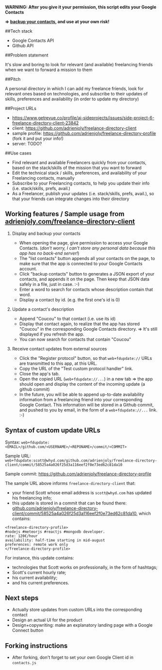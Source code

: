 **WARNING: After you give it your permission, this script edits your Google Contacts**

**=> [backup your contacts](https://www.google.com/contacts/u/0/?cplus=0#contacts), and use at your own risk!**

##Tech stack

- Google Contacts API
- Github API

##Problem statement

It's slow and boring to look for relevant (and available) freelancing friends when we want to forward a mission to them

##Pitch

A personal directory in which I can add my freelance friends, look for relevant ones based on technologies, and subscribe to their updates of skills, preferences and availability (in order to update my directory)

##Project URLs

- https://www.getrevue.co/profile/aj-sideprojects/issues/side-project-6-freelance-directory-client-23842
- client: https://github.com/adrienjoly/freelance-directory-client
- sample profile: https://github.com/adrienjoly/freelance-directory-profile (fork it and put your info!)
- server: TODO?

##Use cases

- Find relevant and available Freelancers quickly from your contacts, based on the stack/skills of the mission that you want to forward
- Edit the technical stack / skills, preferences, and availability of your Freelancing contacts, manually
- Subscribe to your Freelancing contacts, to help you update their info (i.e. stack/skills, prefs, avail.)
- As a Freelancer, publish your updates (i.e. stack/skills, prefs, avail.), so that your friends can integrate changes into their directory

## Working features / Sample usage from [adrienjoly.com/freelance-directory-client](http://adrienjoly.com/freelance-directory-client/)

1. Display and backup your contacts

    + When opening the page, give permission to access your Google Contacts. (*don't worry, I can't store any personal data because this app has no back-end server!*)
    + The "list contacts" button appends all your contacts on the page, to make sure that the app is connected to your Google Contacts account.
    + Click "backup contacts" button to generates a JSON export of your contacts, and appends it on the page. Then keep that JSON data safely in a file, just in case. :-)
    + Enter a word to search for contacts whose description contain that word.
    + Display a contact by id. (e.g. the first one's id is 0)

2. Update a contact's description

    + Append "Coucou" to that contact (i.e. use its id)
    + Display that contact again, to realize that the app has stored "Coucou" in the corresponding Google Contacts directory. => It's still displayed if you refresh the app.
    + You can now search for contacts that contain "Coucou"

3. Receive contact updates from external sources

    + Click the "Register protocol" button, so that `web+fdupdate://` URLs are transmitted to this app, at this URL.
    + Copy the URL of the "Test custom protocol handler" link.
    + Close the app's tab.
    + Open the copied URL (`web+fdupdate://...`) in a new tab => the app should open and display the content of the incoming update (a github commit)
    + In the future, you will be able to append up-to-date availability information from a freelancing friend into your corresponding Google Contact. This information will be stored in a Github commit, and pushed to you by email, in the form of a `web+fdupdate://...` link. :-)

## Syntax of custom update URLs

Syntax: `web+fdupdate:<EMAIL>/github.com/<USERNAME>/<REPONAME>/commit/<COMMIT>`

Sample URL: `web+fdupdate:scott@whyd.com/github.com/adrienjoly/freelance-directory-client/commit/58525a4a026f25d3a116eef2f0e73ed62c81da10`

Sample commit: https://github.com/adrienjoly/freelance-directory-profile

The sample URL above informs `freelance-directory-client` that:

- your friend Scott whose email address is `scott@whyd.com` has updated his freelancing info;
- this update is stored in a commit that can be found there: [github.com/adrienjoly/freelance-directory-client/commit/58525a4a026f25d3a116eef2f0e73ed62c81da10](http://github.com/adrienjoly/freelance-directory-client/commit/58525a4a026f25d3a116eef2f0e73ed62c81da10), which contains:

```
<freelance-directory-profile>
#nodejs #meteorjs #reactjs #mongodb developer.
rate: 120€/hour
availability: half-time starting in mid-august
preferences: remote work only
</freelance-directory-profile>
```

For instance, this update contains:

- technologies that Scott works on professionally, in the form of hashtags;
- Scott's current hourly rate;
- his current availability;
- and his current preferences.

## Next steps

- Actually store updates from custom URLs into the corresponding contact
- Design an actual UI for the product
- Design+copywriting: make an explanatory landing page with a Google Connect button

## Forking instructions

- After forking, don't forget to set your own Google Client id in `contacts.js`
